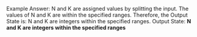 Example Answer:
N and K are assigned values by splitting the input. The values of N and K are within the specified ranges. Therefore, the Output State is: N and K are integers within the specified ranges.
Output State: **N and K are integers within the specified ranges**